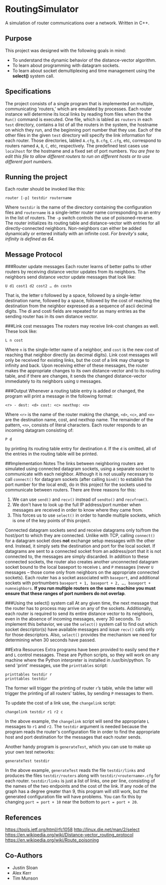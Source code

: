# RoutingSimulator
A simulation of router communications over a network. Written in C++.

## Purpose
This project was designed with the following goals in mind:
- To understand the dynamic behavior of the distance-vector algorithm.
- To learn about programming with datagram sockets.
- To learn about socket demultiplexing and time management using the **select()** system call.

## Specifications
The project consists of a single program that is implemented on multiple, communicating 'routers,' which are emulated by processes. Each router instance will determine its local links by reading from files when the the `Run()` command is executed. 
One file, which is labled as `routers` in each `test` directory, contains a list of all the routers in the system, the hostname on which they run, and the beginning port number that they use. Each of the other files in the given `test` directory will specify the link information for each router. Those directories, labled `A.cfg`, `B.cfg`, `C.cfg`, etc, correspond to routers named `A`, `B`, `C`, etc, respectively. The predefined test cases use `localhost` for the hostname and a fixed set of port numbers. *You are free to edit this file to allow different routers to run on different hosts or to use different port numbers*.

## Running the project
Each router should be invoked like this:

`
router [-p] testdir routername
`

Where `testdir` is the name of the directory containing the configuration files and `routername` is a single-letter router name corresponding to an entry in the list of routers. The `-p` switch controls the use of poisoned-reverse.
The router initializes its routing table and distance-vector with entries for all directly-connected neighbors. Non-neighbors can either be added dynamically or entered initially with an infinite cost. *For brevity's sake, infinity is defined as 64.*

## Message Protocol
###Router update messages
Each router learns of better paths to other routers by receiving distance vector updates from its neighbors. The neighbors send distance vector update messages that look like:

`
U d1 cost1 d2 cost2 … dn costn
`

That is, the letter `U` followed by a space, followed by a single-letter destination name, followed by a space, followed by the cost of reaching the destination from the neighbor expressed as a sequence of ascii decimal digits. The di and costi fields are repeated for as many entries as the sending router has in its own distance vector.

###Link cost messages
The routers may receive link-cost changes as well. These look like:

`
L n cost
`

Where `n` is the single-letter name of a neighbor, and `cost` is the new cost of reaching that neighbor directly (as decimal digits). Link cost messages will only be received for existing links, but the cost of a link may change to infinity and back. Upon receiving either of these messages, the router makes the appropriate changes to its own distance-vector and to its routing table, and if there are changes, it sends the changed distance-vector immediately to its neighbors using `U` messages.

###Output
Whenever a routing table entry is added or changed, the program will print a message in the following format:

`
<r> - dest: <d> cost: <c> nexthop: <n>
`

Where `<r>` is the name of the router making the change, `<d>`, `<c>`, and `<n>` are the destination name, cost, and nexthop name. The remainder of the pattern, `<n>`, consists of literal characters.
Each router responds to an incoming datagram consisting of:

`
P d
`

by printing its routing table entry for destination `d`. If the `d` is omitted, all of the entries in the routing table will be printed.

##Implementation Notes
The links between neighboring routers are simulated using connected datagram sockets, using a separate socket to communicate with each neighbor. Although it is not usually necessary to call `connect()` for datagram sockets (after calling `bind()` to establish the port number for the local end), do in this project for the sockets used to communicate between routers. There are three reasons for this: 

1. We can use `send()` and `recv()` instead of `sendto()` and `recvfrom()`.
2. We don't have to look up the full IP address/port number when messages are received in order to know where they came from.
3. This forces us to use `select()` in order to handle multiple sockets, which is one of the key points of this project.

Connected datagram sockets send and receive datagrams only to/from the host/port to which they are connected. Unlike with TCP, calling `connect()` for a datagram socket does **not** exchange setup messages with the other end. Instead, it simply sets the destination and port for the local socket. If datagrams are sent to a connected socket from an address/port that it is not connected to, the messages are simply discarded.
In addition to these connected sockets, the router also creates another unconnected datagram socket bound to the local baseport to receive `L` and `P` messages (never `U` messages – those come only from neighbors on the appropriate connected sockets).
Each router has a socket associated with `baseport`, and additional sockets with portnumbers `baseport + 1, baseport + 2, …, baseport + numneighbors`. **If you run multiple routers on the same machine you must ensure that these ranges of port numbers do not overlap**.

###Using the select() system call
At any given time, the next message that the router has to process may arrive on any of the sockets. Additionally, each router is required to send its entire distance vector to its neighbors, even in the absence of incoming messages,
every 30 seconds. To implement this behavior, we use the `select()` system call to find out which socket descriptor(s) have available messages and issue `recv()` calls only for those descriptors. Also, `select()` provides the mechanism we need for determining when 30 seconds have passed.

##Extra Resources
Extra programs have been provided to easily send the `P` and `L` control messages. These are Python scripts, so they will work on any machine where the Python interpreter is installed in /usr/bin/python.
To send 'print' messages, use the `printtables` script:

```
printtables testdir r
printtables testdir
```

The former will trigger the printing of router `r`’s table, while the latter will trigger the printing of all routers’ tables, by sending `P` messages to them.

To update the cost of a link use, the `changelink` script:

`
changelink testdir r1 r2 c
`

In the above example, the `changelink` script will send the appropriate `L` messages to `r1` and `r2`.
The `testdir` argument is needed because the program reads the router's configuration file in order to find the appropriate host and port destination for the messages that each router sends.

Another handy program is `generateTest`, which you can use to make up your own test networks:

`
generateTest testdir
`

In the above example, `generateTest` reads the file `testdir/links` and produces the files `testdir/routers` along with `testdir/<routername>.cfg` for each router. `testdir/links` is just a list of links, one per line, consisting of the names of the two endpoints and the cost of the link. If any node of the graph has a degree greater than 9, this program will still work, but the generated configuration file will have problems. You can fix this by changing `port = port + 10` near the bottom to `port = port + 20`.

## References
https://tools.ietf.org/html/rfc1058
http://linux.die.net/man/2/select
https://en.wikipedia.org/wiki/Distance-vector_routing_protocol
https://en.wikipedia.org/wiki/Route_poisoning

## Co-Authors
- Justin Sloan
- Alex Kerr
- Tim Munson
